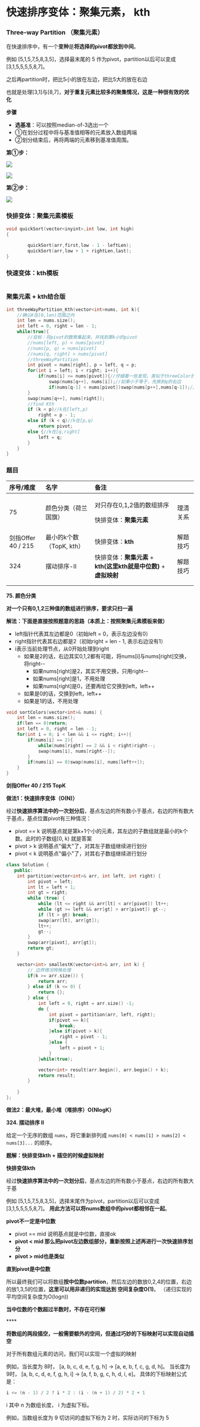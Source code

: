 # 快速排序变体：聚集元素， kth

### Three-way Partition （聚集元素）

在快速排序中，有一个**变种**是**将选择的pivot都放到中间**。 

例如 \[5,1,5,7,5,8,3,5\]，选择最末尾的 5 作为pivot，partition以后可以变成 \[3,1,5,5,5,5,8,7\]。

之后再partition时，把比5小的放在左边，把比5大的放在右边

也就是处理\[3,1\]与\[8,7\]，**对于重复元素比较多的聚集情况，这是一种很有效的优化**

**步骤**

* **选基准**：可以按照median-of-3选出一个
* ①在划分过程中将与基准值相等的元素放入数组两端
* ②划分结束后，再将两端的元素移到基准值周围。

**第①步：**

![](../../.gitbook/assets/20180925183624457.png)

![](../../.gitbook/assets/20180925183643177.png)

**第②步：**

![](../../.gitbook/assets/20180925183736304.png)

### **快排变体：聚集元素模板**

```cpp
void quickSort(vector<inyint>,int low, int high)
{
	
        quickSort(arr,first,low - 1 - leftLen);
        quickSort(arr,low + 1 + rightLen,last);
}

```

### 快速变体：kth模板

```cpp

```

### 聚集元素 + kth结合版

```cpp
int threeWayPartition_Kth(vector<int>nums, int k){
    //确认K在[0,len)范围之内
    int len = nums.size();
    int left = 0, right = len - 1;
    while(true){
        //目标：将pivot的数聚集起来，并找到第k小的pivot
        //nums[left, p) < nums[pivot]
        //nums[p, q) = nums[pivot]
        //nums[q, right] > nums[pivot]
        //threeWayPartition
        int pivot = nums[right], p = left, q = p;
        for(int i = left; i < right; i++){
            if(nums[i] <= nums[pivot]){//仔细看一些发现，类似于threeColor的思路，维护p,q
                swap(nums[q++], nums[i]);//如果小于等于，先换到q的右边
                if(nums[q-1] < nums[pivot])swap(nums[p++],nums[q-1]);//如果是小于，再换到p的右边
        }
        swap(nums[q++], nums[right]);
        //find Kth
        if (k < p)//k在[left,p)
            right = p - 1;
        else if (k < q)//k在[p,q)
            return pivot;
        else {//k在[q,right]
            left = q;
        }
    }
}
```

### **题目**

<table>
  <thead>
    <tr>
      <th style="text-align:left">&#x5E8F;&#x53F7;/&#x96BE;&#x5EA6;</th>
      <th style="text-align:left">&#x540D;&#x5B57;</th>
      <th style="text-align:left">&#x5907;&#x6CE8;</th>
      <th style="text-align:left"></th>
    </tr>
  </thead>
  <tbody>
    <tr>
      <td style="text-align:left">75</td>
      <td style="text-align:left">&#x989C;&#x8272;&#x5206;&#x7C7B;&#xFF08;&#x8377;&#x5170;&#x56FD;&#x65D7;&#xFF09;</td>
      <td
      style="text-align:left">
        <p>&#x5BF9;&#x53EA;&#x5B58;&#x5728;0,1,2&#x503C;&#x7684;&#x6570;&#x7EC4;&#x6392;&#x5E8F;</p>
        <p>&#x5FEB;&#x6392;&#x53D8;&#x4F53;&#xFF1A;<b>&#x805A;&#x96C6;&#x5143;&#x7D20;</b>
        </p>
        </td>
        <td style="text-align:left">&#x7406;&#x6E05;&#x5173;&#x7CFB;</td>
    </tr>
    <tr>
      <td style="text-align:left">&#x5251;&#x6307;Offer 40 / 215</td>
      <td style="text-align:left">&#x6700;&#x5C0F;&#x7684;k&#x4E2A;&#x6570;&#xFF08;TopK, kth&#xFF09;</td>
      <td
      style="text-align:left">&#x5FEB;&#x6392;&#x53D8;&#x4F53;&#xFF1A;<b>kth</b>
        </td>
        <td style="text-align:left">&#x89E3;&#x9898;&#x6280;&#x5DE7;</td>
    </tr>
    <tr>
      <td style="text-align:left">324</td>
      <td style="text-align:left">&#x6446;&#x52A8;&#x6392;&#x5E8F;-II</td>
      <td style="text-align:left">&#x5FEB;&#x6392;&#x53D8;&#x4F53;&#xFF1A;<b>&#x805A;&#x96C6;&#x5143;&#x7D20;</b> + <b>kth(&#x8FD9;&#x91CC;kth&#x5C31;&#x662F;&#x4E2D;&#x4F4D;&#x6570;)</b> + <b>&#x865A;&#x62DF;&#x6620;&#x5C04;</b>
      </td>
      <td style="text-align:left">&#x89E3;&#x9898;&#x6280;&#x5DE7;</td>
    </tr>
    <tr>
      <td style="text-align:left"></td>
      <td style="text-align:left"></td>
      <td style="text-align:left"></td>
      <td style="text-align:left"></td>
    </tr>
    <tr>
      <td style="text-align:left"></td>
      <td style="text-align:left"></td>
      <td style="text-align:left"></td>
      <td style="text-align:left"></td>
    </tr>
  </tbody>
</table>

**75. 颜色分类**

**对一个只有0,1,2三种值的数组进行排序，要求只扫一遍**

**解法：下面是直接按照题意的思路（本质上：按照聚集元素模板来做）**

* left指针代表其左边都是0（初始left = 0，表示左边没有0）
* right指针代表其右边都是2（初始right = len - 1, 表示右边没有1）
* i表示当前处理节点，从0开始处理到right
  * 如果是2的话，右边其实0,1,2都有可能，将nums\[i\]与nums\[right\]交换，将right--
    * 如果nums\[right\]是2，其实不用交换，只用right--
    * 如果nums\[right\]是1，不用处理
    * 如果nums\[right\]是0，还要再给它交换到left，left++
  * 如果是0的话，交换到left，left++
  * 如果是1的话，不用处理

```cpp
void sortColors(vector<int>& nums) {
    int len = nums.size();
    if(len == 0)return;
    int left = 0, right = len - 1;
    for(int i = 0; i < len && i <= right; i++){
        if(nums[i] == 2){
            while(nums[right] == 2 && i < right)right--;
            swap(nums[i], nums[right--]);
        }
        if(nums[i] == 0)swap(nums[i], nums[left++]);
    }
}
```

**剑指Offer 40 / 215  TopK**

**做法1：快速排序变体（O\(N\)）**

经过**快速排序算法中的一次划分后**，基点左边的所有数小于基点，右边的所有数大于基点，基点位置pivot有三种情况：

* pivot == k 说明基点就是第k+1个小的元素，其左边的子数组就是最小的k个数。此时的子数组\[0, k\) 就是答案 
* pivot &gt; k 说明基点"偏大"了，对其左子数组继续进行划分 
* pivot &lt; k 说明基点"偏小"了，对其右子数组继续进行划分

```cpp
class Solution {
   public:
    int partition(vector<int>& arr, int left, int right) {
        int pivot = left;
        int lt = left + 1;
        int gt = right;
        while (true) {
            while (lt <= right && arr[lt] < arr[pivot]) lt++;
            while (gt >= left && arr[gt] > arr[pivot]) gt--;
            if (lt > gt) break;
            swap(arr[lt], arr[gt]);
            lt++;
            gt--;
        }
        swap(arr[pivot], arr[gt]);
        return gt;
    }

    vector<int> smallestK(vector<int>& arr, int k) {
        // 边界情况特殊处理
        if(k >= arr.size()) {
            return arr;
        } else if (k <= 0) {
            return {};
        } else { 
            int left = 0, right = arr.size() -1;
            do {
                int pivot = partition(arr, left, right);
                if(pivot == k){
                    break;
                }else if(pivot > k){
                    right = pivot - 1;
                }else {
                    left = pivot + 1;
                }
            }while(true);        

            vector<int> result(arr.begin(), arr.begin() + k);
            return result;
        }
        
    }
};
```

**做法2：最大堆，最小堆（堆排序）O\(NlogK）**

**324. 摆动排序 II**

 给定一个无序的数组 `nums`，将它重新排列成 `nums[0] < nums[1] > nums[2] < nums[3]...` 的顺序。

**题解：快排变体kth + 插空的时候虚拟映射**

**快排变体kth**

经过**快速排序算法中的一次划分后**，基点左边的所有数小于基点，右边的所有数大于基

 例如 \[5,1,5,7,5,8,3,5\]，选择末尾作为pivot，partition以后可以变成 \[3,1,5,5,5,5,8,7\]。 **用此方法可以将nums数组中的pivot都相邻在一起**。

**pivot不一定是中位数**

* pivot == mid 说明基点就是中位数，直接ok
* **pivot &lt; mid 那么把pivot左边数组部分，重新按照上述再进行一次快速排序划分**
* **pivot &gt; mid也是类似**

**直到pivot是中位数**

所以最终我们可以将数组**按中位数partition**，然后左边的数放0,2,4的位置，右边的放1,3,5的位置，**这里可以用非递归的实现达到 空间复杂度O\(1\)**。 （递归实现的平均空间复杂度为O\(logn\)\)

**当中位数的个数超过半数时，不存在可行解**

\*\*\*\*

**将数组的两段插空，一般需要额外的空间，但通过巧妙的下标映射可以实现自动插空**

对于所有数组元素的访问，我们可以实现一个虚拟的映射

例如，当长度为 8时， \[a, b, c, d, e, f, g, h\] -&gt; \[a, e, b, f, c, g, d, h\]。 当长度为 9时， \[a, b, c, d, e, f, g, h, i\] -&gt; \[a, f, b, g, c, h, d, i, e\]。 具体的下标映射公式是： 

```cpp
i <= (n - 1) / 2 ? i * 2 : (i - (n + 1) / 2) * 2 + 1
```

i 其中 n 为数组长度， i 为虚拟下标。 

例如，当数组长度为 9 切访问的虚拟下标为 2 时，实际访问的下标为 5

```cpp

```

